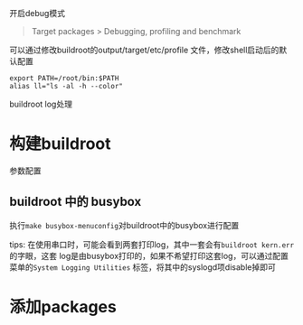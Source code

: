 
开启debug模式
> Target packages > Debugging, profiling and benchmark


可以通过修改buildroot的output/target/etc/profile 文件，修改shell启动后的默认配置
```
export PATH=/root/bin:$PATH
alias ll="ls -al -h --color"
```

buildroot log处理


# 构建buildroot

参数配置

## buildroot 中的 busybox

执行`make busybox-menuconfig`对buildroot中的busybox进行配置


tips:
在使用串口时，可能会看到两套打印log，其中一套会有`buildroot kern.err`的字眼，这套
log是由busybox打印的，如果不希望打印这套log，可以通过配置菜单的`System Logging Utilities`
标签，将其中的syslogd项disable掉即可


# 添加packages
